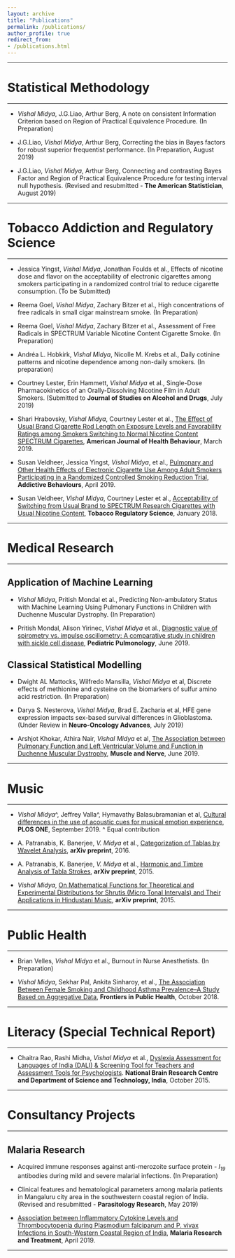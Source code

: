 ```yaml
---
layout: archive
title: "Publications"
permalink: /publications/
author_profile: true
redirect_from: 
- /publications.html
---
```


--- 

# Statistical Methodology

--- 

* <span style="text-align: justify"> _Vishal Midya_, J.G.Liao, Arthur Berg, A note on consistent Information Criterion based on Region of Practical Equivalence Procedure. (In Preparation)</span>

* <span style="text-align: justify"> J.G.Liao, _Vishal Midya_, Arthur Berg, Correcting the bias in Bayes factors for robust superior frequentist performance. (In Preparation, August 2019)</span>

* <span style="text-align: justify"> J.G.Liao, _Vishal Midya_, Arthur Berg, Connecting and contrasting Bayes Factor and Region of Practical Equivalence Procedure for testing interval null hypothesis. (Revised and resubmitted - **The American Statistician**, August 2019)</span>


---

# Tobacco Addiction and Regulatory Science

--- 

* <span style="text-align: justify"> Jessica Yingst, _Vishal Midya_, Jonathan Foulds et al., Effects of nicotine dose and flavor on the acceptability of electronic cigarettes among smokers participating in a randomized control trial to reduce cigarette consumption. (To be Submitted)</span>

* <span style="text-align: justify"> Reema Goel, _Vishal Midya_, Zachary Bitzer et al., High concentrations of free radicals in small cigar mainstream smoke. (In Preparation)</span>  

* <span style="text-align: justify"> Reema Goel, _Vishal Midya_, Zachary Bitzer et al., Assessment of Free Radicals in SPECTRUM Variable Nicotine Content Cigarette Smoke. (In Preparation)</span> 

* <span style="text-align: justify">Andréa L. Hobkirk, _Vishal Midya_, Nicolle M. Krebs et al., Daily cotinine patterns and nicotine dependence among non-daily smokers. (In preparation)</span>

* <span style="text-align: justify">Courtney Lester, Erin Hammett, _Vishal Midya_ et al., Single-Dose Pharmacokinetics of an Orally-Dissolving Nicotine Film in Adult Smokers. (Submitted to **Journal of Studies on Alcohol and Drugs**, July 2019)</span>

* <span style="text-align: justify"> Shari Hrabovsky, _Vishal Midya_, Courtney Lester et al.,<span style ="color:purple"> [The Effect of Usual Brand Cigarette Rod Length on Exposure Levels and Favorability Ratings among Smokers Switching to Normal Nicotine Content SPECTRUM Cigarettes](https://doi.org/10.5993/AJHB.43.2.14)</span>, **American Journal of Health Behaviour**, March 2019. </span>

* <span style="text-align: justify"> Susan Veldheer, Jessica Yingst, _Vishal Midya_, et al.,<span style ="color:purple"> [Pulmonary and Other Health Effects of Electronic Cigarette Use Among Adult Smokers Participating in a Randomized Controlled Smoking Reduction Trial](https://doi.org/10.1016/j.addbeh.2018.10.041)</span>, **Addictive Behaviours**, April 2019. </span>

* <span style="text-align: justify"> Susan Veldheer, _Vishal Midya_, Courtney Lester et al.,<span style ="color:purple"> [Acceptability of Switching from Usual Brand to SPECTRUM Research Cigarettes with Usual Nicotine Content](https://doi.org/10.18001/TRS.4.1.4)</span>, **Tobacco Regulatory Science**, January 2018. </span>


---

# Medical Research

---

## Application of Machine Learning

* <span style="text-align: justify"> _Vishal Midya_, Pritish Mondal et al., Predicting Non-ambulatory Status with Machine Learning Using Pulmonary Functions in Children with Duchenne Muscular Dystrophy. (In Preparation)</span>

* <span style="text-align: justify"> Pritish Mondal, Alison Yirinec, _Vishal Midya_ et al.,<span style ="color:purple"> [Diagnostic value of spirometry vs. impulse oscillometry: A comparative study in children with sickle cell disease](https://onlinelibrary.wiley.com/doi/abs/10.1002/ppul.24382)</span>, **Pediatric Pulmonology**, June 2019. </span>

## Classical Statistical Modelling

* <span style="text-align: justify"> Dwight AL Mattocks, Wilfredo Mansilla, _Vishal Midya_ et al, Discrete effects of methionine and cysteine on the biomarkers of sulfur amino acid restriction. (In Preparation)</span>

* <span style="text-align: justify"> Darya S. Nesterova, _Vishal Midya_, Brad E. Zacharia et al, HFE gene expression impacts sex-based survival differences in Glioblastoma. (Under Review in **Neuro-Oncology Advances**, July 2019)</span>

* <span style="text-align: justify"> Arshjot Khokar, Athira Nair, _Vishal Midya_ et al,<span style ="color:purple"> [The Association between Pulmonary Function and Left Ventricular Volume and Function in Duchenne Muscular Dystrophy](https://doi.org/10.1002/mus.26623)</span>, **Muscle and Nerve**, June 2019. </span>


---

# Music

---

* <span style="text-align: justify"> _Vishal Midya_^, Jeffrey Valla^, Hymavathy Balasubramanian et al, <span style ="color:purple"> [Cultural differences in the use of acoustic cues for musical emotion experience](https://doi.org/10.1371/journal.pone.0222380)</span>, **PLOS ONE**, September 2019. ^ Equal contribution</span>

* <span style="text-align: justify"> A. Patranabis, K. Banerjee, _V. Midya_ et al.,<span style ="color:purple"> [Categorization of Tablas by Wavelet Analysis](https://arxiv.org/abs/1601.02489)</span>, **arXiv preprint**, 2016. </span> 

* <span style="text-align: justify"> A. Patranabis, K. Banerjee, _V. Midya_ et al.,<span style ="color:purple"> [Harmonic and Timbre Analysis of Tabla Strokes](https://arxiv.org/abs/1510.04880)</span>, **arXiv preprint**, 2015. </span> 

* <span style="text-align: justify"> _Vishal Midya_,<span style ="color:purple"> [On Mathematical Functions for Theoretical and Experimental Distributions for Shrutis (Micro Tonal Intervals) and Their Applications in Hindustani Music](https://arxiv.org/abs/1502.03679v1)</span>, **arXiv preprint**, 2015. </span>


---

# Public Health

---

* <span style="text-align: justify"> Brian Velles, _Vishal Midya_ et al., Burnout in Nurse Anesthetists. (In Preparation)</span>

* <span style="text-align: justify"> _Vishal Midya_, Sekhar Pal, Ankita Sinharoy, et al.,<span style ="color:purple"> [The Association Between Female Smoking and Childhood Asthma Prevalence–A Study Based on Aggregative Data](https://doi.org/10.3389/fpubh.2018.00295)</span>, **Frontiers in Public Health**, October 2018. </span>

---

# Literacy (Special Technical Report)

---

* <span style="text-align: justify"> Chaitra Rao, Rashi Midha, _Vishal Midya_ et al.,<span style ="color:purple"> [Dyslexia Assessment for Languages of India (DALI) & Screening Tool for Teachers and Assessment Tools for Psychologists](http://14.139.62.11/DALI/index.php)</span>. **National Brain Research Centre and Department of Science and Technology, India**, October 2015. </span>


---

# Consultancy Projects

---

## Malaria Research

* <span style="text-align: justify"> Acquired immune responses against anti-merozoite surface protein - _l<sub>19</sub>_ antibodies during mild and severe malarial infections. (In Preparation)</span>

* <span style="text-align: justify"> Clinical features and hematological parameters among malaria patients in Mangaluru city area in the southwestern coastal region of India. (Revised and resubmitted - **Parasitology Research**, May 2019)</span>

* <span style="text-align: justify"> <span style ="color:purple"> [Association between Inflammatory Cytokine Levels and Thrombocytopenia during Plasmodium falciparum and P. vivax Infections in South-Western Coastal Region of India](https://doi.org/10.1155/2019/4296523)</span>,  **Malaria Research and Treatment**, April 2019. </span>  

---


